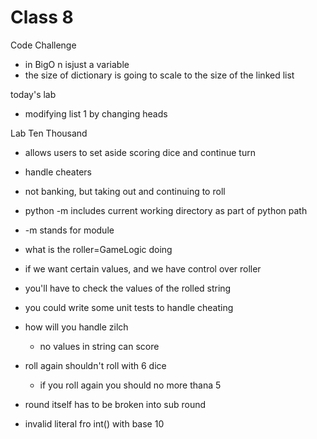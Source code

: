 # Class 8

Code Challenge

- in BigO n isjust a variable 
- the size of dictionary is going to scale to the size of the linked list

today's lab

- modifying list 1 by changing heads

Lab Ten Thousand

- allows users to set aside scoring dice and continue turn
- handle cheaters
- not banking, but taking out and continuing to roll
- python -m includes current working directory as part of python path
- -m stands for module

- what is the roller=GameLogic doing
- if we want certain values, and we have control over roller
- you'll have to check the values of the rolled string
- you could write some unit tests to handle cheating
- how will you handle zilch
  - no values in string can score
- roll  again shouldn't roll with 6 dice
  - if you roll again you should no more thana 5
- round itself has to be broken into sub round


- invalid literal fro int() with base 10
